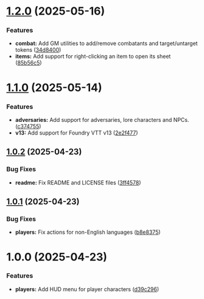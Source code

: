 # [1.2.0](https://github.com/tdakanalis/token-action-hud-tor2e/compare/v1.1.0...v1.2.0) (2025-05-16)


### Features

* **combat:** Add GM utilities to add/remove combatants and target/untarget tokens ([34d8400](https://github.com/tdakanalis/token-action-hud-tor2e/commit/34d84002b59ba784c1aed02a7f84b4526d335ea2))
* **items:** Add support for right-clicking an item to open its sheet ([85b56c5](https://github.com/tdakanalis/token-action-hud-tor2e/commit/85b56c591f2433133b6ba7069c71b0c63c6b3959))

# [1.1.0](https://github.com/tdakanalis/token-action-hud-tor2e/compare/v1.0.2...v1.1.0) (2025-05-14)


### Features

* **adversaries:** Add support for adversaries, lore characters and NPCs. ([c374755](https://github.com/tdakanalis/token-action-hud-tor2e/commit/c374755a31487ab8000afc3ff035d26ace48da75))
* **v13:** Add support for Foundry VTT v13 ([2e2f477](https://github.com/tdakanalis/token-action-hud-tor2e/commit/2e2f477c659b27a0bcd8e2b11133ce70a8450dff))

## [1.0.2](https://github.com/tdakanalis/token-action-hud-tor2e/compare/v1.0.1...v1.0.2) (2025-04-23)


### Bug Fixes

* **readme:** Fix README and LICENSE files ([3ff4578](https://github.com/tdakanalis/token-action-hud-tor2e/commit/3ff4578df1a22f1e21dd4c1080839e9239f3c513))

## [1.0.1](https://github.com/tdakanalis/token-action-hud-tor2e/compare/v1.0.0...v1.0.1) (2025-04-23)


### Bug Fixes

* **players:** Fix actions for non-English languages ([b8e8375](https://github.com/tdakanalis/token-action-hud-tor2e/commit/b8e8375fa65bc53ca020250e1d3c1474d5824d81))

# 1.0.0 (2025-04-23)


### Features

* **players:** Add HUD menu for player characters ([d39c296](https://github.com/tdakanalis/token-action-hud-tor2e/commit/d39c296c330d9be480dafda6511ee1e064c7fc5e))
